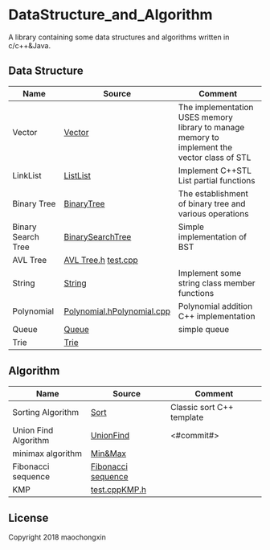 # DataStructure_and_Algorithm

A library containing some data structures and algorithms written in c/c++&Java.

## Data Structure

| Name |Source| Comment |
| ---- | -----| ------- |
|Vector | [Vector](./DataStructure/Vector/Vector.h) | The implementation USES memory library to manage memory to implement the vector class of STL |
|LinkList| [ListList](./DataStructure/List/MyList.cpp) | Implement C++STL List partial functions |
|Binary Tree| [BinaryTree](./DataStructure/BinaryTree/BinTree.h) | The establishment of binary tree and various operations |
|Binary Search Tree| [BinarySearchTree](./DataStructure/BinarySearchTree/BinarySearchTree.cpp) | Simple implementation of BST |
|AVL Tree| [AVL Tree.h](./DataStructure/AVLTree/AVLTree.h)  [test.cpp](./DataStructure/AVLTree/main.cpp)| |
|String| [String](./DataStructure/String/MyString.h) | Implement some string class member functions |  
|Polynomial| [Polynomial.h](./DataStructure/Polynomial/Polynomial.h)[Polynomial.cpp](./DataStructure/Polynomial/main.cpp)|Polynomial addition C++ implementation |
|Queue| [Queue](./DataStructure/Queue/Queue.cpp) | simple queue |
|Trie|[Trie](./DataStructure/Trie/Trie.h)| |


## Algorithm

| Name | Source |Comment |
| ---- | -------|------- |
|Sorting Algorithm |  [Sort](./Algorithm/Sort/MySort.cpp) | Classic sort C++ template |
|Union Find Algorithm| [UnionFind](./Algorithm/UnionFind/UnionFind.java) | <#commit#>|
|minimax algorithm| [Min&Max](./Algorithm/MinMax/minmax.cpp)|   |
|Fibonacci sequence| [Fibonacci sequence](./Algorithm/Fib/fib.h)| |
|KMP|[test.cpp](./Algorithm/KMP/main.cpp)[KMP.h](./Algorithm/KMP/KMP.h) | |


## License

Copyright 2018 maochongxin
